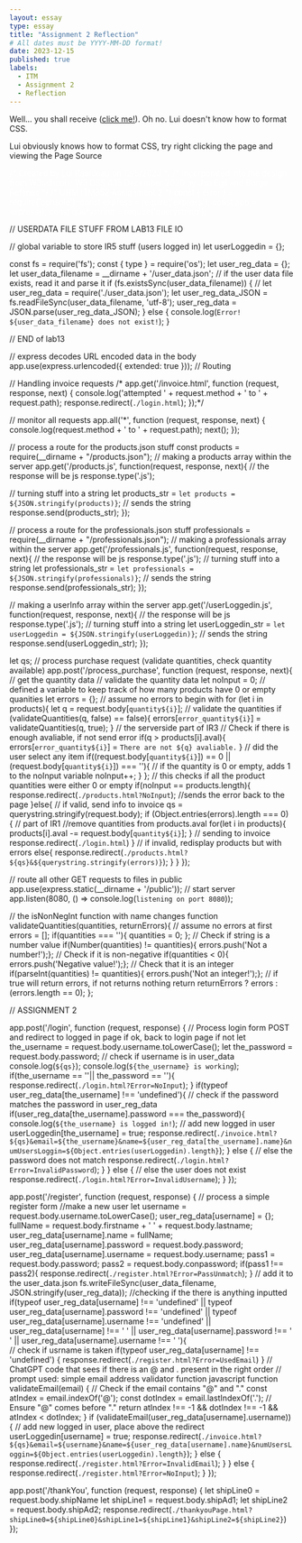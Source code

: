 ```yaml
---
layout: essay
type: essay
title: "Assignment 2 Reflection"
# All dates must be YYYY-MM-DD format!
date: 2023-12-15
published: true
labels:
  - ITM
  - Assignment 2
  - Reflection
---
```

Well... you shall receive (<a href="https://youtu.be/Ngfovy91qRM">click me!</a>).
Oh no. Lui doesn't know how to format CSS.
<p>Lui obviously knows how to format CSS, try right clicking the page and viewing the Page Source</p>
<p style = "color:white">
/* Created by Lui Rabideau on 12/5/2023 */
/* Incorporated into the design from W3schools: W3.CSS 4.15 December 2020 by Jan Egil and Borge Refsnes */
/* UHM ITM352 Assignment 2 */
const { error } = require('console');
const express = require('express');
const app = express();
const querystring = require('querystring');

// USERDATA FILE STUFF FROM LAB13 FILE IO 

// global variable to store IR5 stuff (users logged in)
let userLoggedin = {};


const fs = require('fs');
const { type } = require('os');
let user_reg_data = {};
let user_data_filename = __dirname + '/user_data.json';
// if the user data file exists, read it and parse it
if (fs.existsSync(user_data_filename)) {
    // let user_reg_data = require('./user_data.json');
    let user_reg_data_JSON = fs.readFileSync(user_data_filename, 'utf-8');
    user_reg_data = JSON.parse(user_reg_data_JSON);
} else {
    console.log(`Error! ${user_data_filename} does not exist!`);
}

// END of lab13
 
// express decodes URL encoded data in the body
app.use(express.urlencoded({ extended: true }));
// Routing 

// Handling invoice requests 
/* 
app.get('/invoice.html', function (request, response, next) {
   console.log('attempted ' + request.method + ' to ' + request.path);
   response.redirect(`./login.html`);
});*/

// monitor all requests
app.all('*', function (request, response, next) {
   console.log(request.method + ' to ' + request.path);
   next();
});

// process a route for the products.json stuff
const products = require(__dirname + "/products.json");
// making a products array within the server
app.get('/products.js', function(request, response, next){
   // the response will be js
   response.type('.js');

   // turning stuff into a string
   let products_str = `let products = ${JSON.stringify(products)}`;
   // sends the string
   response.send(products_str);
});

// process a route for the professionals.json stuff
professionals = require(__dirname + "/professionals.json");
// making a professionals array within the server
app.get('/professionals.js', function(request, response, next){
   // the response will be js
   response.type('.js');
   // turning stuff into a string
   let professionals_str = `let professionals = ${JSON.stringify(professionals)}`;
   // sends the string
   response.send(professionals_str);
});

// making a userInfo array within the server
app.get('/userLoggedin.js', function(request, response, next){
   // the response will be js
   response.type('.js');
   // turning stuff into a string
   let userLoggedin_str = `let userLoggedin = ${JSON.stringify(userLoggedin)}`;
   // sends the string
   response.send(userLoggedin_str);
});

let qs;
// process purchase request (validate quantities, check quantity available)
app.post('/process_purchase', function (request, response, next){
   // get the quantity data
   // validate the quantity data
   let noInput = 0; // defined a variable to keep track of how many products have 0 or empty quanities
   let errors = {}; // assume no errors to begin with
   for (let i in products){ 
      let q = request.body[`quantity${i}`];
      // validate the quantities
      if (validateQuantities(q, false) == false){
         errors[`error_quantity${i}`] = validateQuantities(q, true);
      }
      // the serverside part of IR3
      // Check if there is enough avaliable, if not send error
      if(q > products[i].aval){
         errors[`error_quantity${i}`] = `There are not ${q} avaliable.`
      }
      // did the user select any item
      if((request.body[`quantity${i}`]) == 0 || (request.body[`quantity${i}`]) === ''){
         // if the quantity is 0 or empty, adds 1 to the noInput variable
         noInput++;
      } 
   };
   // this checks if all the product quantities were either 0 or empty
   if(noInput == products.length){
      response.redirect(`./products.html?NoInput`); //sends the error back to the page
   }else{
      // if valid, send info to invoice
      qs = querystring.stringify(request.body);
      if (Object.entries(errors).length === 0) {
      // part of IR1 
      //remove quantities from products.aval
         for(let i in products){
            products[i].aval -= request.body[`quantity${i}`];
         }
         // sending to invoice
         response.redirect(`./login.html`)
      }
      // if invalid, redisplay products but with errors
      else{ 
         response.redirect(`./products.html?${qs}&${querystring.stringify(errors)}`);
      }
   }
});


// route all other GET requests to files in public 
app.use(express.static(__dirname + '/public'));
// start server
app.listen(8080, () => console.log(`listening on port 8080`));

// the isNonNegInt function with name changes
function validateQuantities(quantities, returnErrors){
   // assume no errors at first
   errors = [];
   if(quantities === ''){
      quantities = 0;
   };
   // Check if string is a number value
   if(Number(quantities) != quantities){ 
      errors.push('Not a number!');};
   // Check if it is non-negative
   if(quantities < 0){ 
      errors.push('Negative value!');}; 
   // Check that it is an integer
   if(parseInt(quantities) != quantities){ 
      errors.push('Not an integer!');}; 
   // if true will return errors, if not returns nothing
   return returnErrors ? errors : (errors.length == 0);
};


// ASSIGNMENT 2

app.post('/login', function (request, response) {
   // Process login form POST and redirect to logged in page if ok, back to login page if not
   let the_username = request.body.username.toLowerCase();
   let the_password = request.body.password;
   // check if username is in user_data
   console.log(`${qs}`);
   console.log(`${the_username} is working`);
   if(the_username == ''|| the_password == ''){
      response.redirect(`./login.html?Error=NoInput`);
   }
   if(typeof user_reg_data[the_username] !== 'undefined'){
      // check if the password matches the password in user_reg_data
      if(user_reg_data[the_username].password === the_password){
         console.log(`${the_username} is logged in!`);
            // add new logged in user
            userLoggedin[the_username] = true;
            response.redirect(`./invoice.html?${qs}&email=${the_username}&name=${user_reg_data[the_username].name}&numUsersLoggin=${Object.entries(userLoggedin).length}`);
      } else { // else the password does not match
         response.redirect(`./login.html?Error=InvalidPassword`);
      }
   } else { // else the user does not exist 
      response.redirect(`./login.html?Error=InvalidUsername`);
   }
});

app.post('/register', function (request, response) {
// process a simple register form
//make a new user
let username = request.body.username.toLowerCase();
user_reg_data[username] = {};
fullName = request.body.firstname + ' ' + request.body.lastname;
user_reg_data[username].name = fullName; 
user_reg_data[username].password = request.body.password;
user_reg_data[username].username = request.body.username;
pass1 = request.body.password;
pass2 = request.body.conpassword;
if(pass1 !== pass2){
   response.redirect(`./register.html?Error=PassUnmatch`);
}
// add it to the user_data.json
fs.writeFileSync(user_data_filename, JSON.stringify(user_reg_data));
//checking if the there is anything inputted
if(typeof user_reg_data[username] !== 'undefined' || typeof user_reg_data[username].password !== 'undefined' || typeof user_reg_data[username].username !== 'undefined' || user_reg_data[username] !== ' ' || user_reg_data[username].password !== ' ' || user_reg_data[username].username !== ' '){  
   // check if usrname is taken
  if(typeof user_reg_data[username] !== 'undefined') {
   response.redirect(`./register.html?Error=UsedEmail`)
   }
   // ChatGPT code that sees if there is an @ and . present in the right order
   // prompt used: simple email address validator function javascript
   function validateEmail(email) {
      // Check if the email contains "@" and "."
      const atIndex = email.indexOf('@');
      const dotIndex = email.lastIndexOf('.');
      // Ensure "@" comes before "."
      return atIndex !== -1 && dotIndex !== -1 && atIndex < dotIndex;
    }
    if (validateEmail(user_reg_data[username].username)) {
      // add new logged in user, place above the redirect
      userLoggedin[username] = true; 
      response.redirect(`./invoice.html?${qs}&email=${username}&name=${user_reg_data[username].name}&numUsersLoggin=${Object.entries(userLoggedin).length}`); 
    } else {
      response.redirect(`./register.html?Error=InvalidEmail`);
    }
} else {
   response.redirect(`./register.html?Error=NoInput`);
}
});

app.post('/thankYou', function (request, response) {
   let shipLine0 = request.body.shipName
   let shipLine1 = request.body.shipAd1;
   let shipLine2 = request.body.shipAd2;
   response.redirect(`./thankyouPage.html?shipLine0=${shipLine0}&shipLine1=${shipLine1}&shipLine2=${shipLine2}`)
});
</p>
